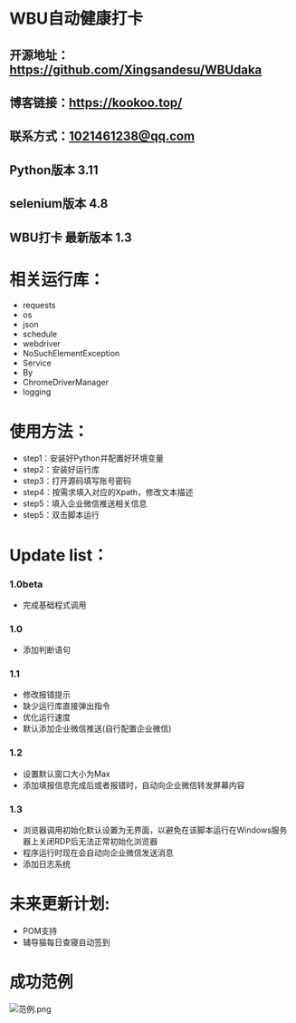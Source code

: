 # WBU自动健康打卡
## 开源地址：https://github.com/Xingsandesu/WBUdaka
## 博客链接：https://kookoo.top/
## 联系方式：1021461238@qq.com
## Python版本 3.11
## selenium版本 4.8
## WBU打卡 最新版本 1.3

# 相关运行库：
- requests
- os
- json
- schedule
- webdriver
- NoSuchElementException
- Service
- By
- ChromeDriverManager
- logging

# 使用方法：

- step1：安装好Python并配置好环境变量
- step2：安装好运行库
- step3：打开源码填写账号密码
- step4：按需求填入对应的Xpath，修改文本描述
- step5：填入企业微信推送相关信息
- step5：双击脚本运行

# Update list：
### 1.0beta
- 完成基础程式调用
### 1.0
- 添加判断语句
### 1.1
- 修改报错提示
- 缺少运行库直接弹出指令
- 优化运行速度
- 默认添加企业微信推送(自行配置企业微信)
### 1.2
- 设置默认窗口大小为Max
- 添加填报信息完成后或者报错时，自动向企业微信转发屏幕内容
### 1.3
- 浏览器调用初始化默认设置为无界面，以避免在该脚本运行在Windows服务器上关闭RDP后无法正常初始化浏览器
- 程序运行时现在会自动向企业微信发送消息
- 添加日志系统

# 未来更新计划:
- POM支持
- 辅导猫每日查寝自动签到

# 成功范例
![范例.png](https://kookoo.top/usr/uploads/2023/02/2366700625.png)
